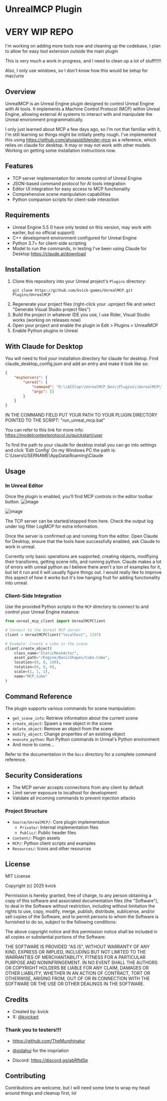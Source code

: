 # UnrealMCP Plugin

# VERY WIP REPO
I'm working on adding more tools now and cleaning up the codebase, 
I plan to allow for easy tool extension outside the main plugin

This is very much a work in progress, and I need to clean up a lot of stuff!!!!!

Also, I only use windows, so I don't know how this would be setup for mac/unix

## Overview
UnrealMCP is an Unreal Engine plugin designed to control Unreal Engine with AI tools. It implements a Machine Control Protocol (MCP) within Unreal Engine, allowing external AI systems to interact with and manipulate the Unreal environment programmatically.

I only just learned about MCP a few days ago, so I'm not that familiar with it, I'm still learning so things might be initially pretty rough.
I've implemented this using https://github.com/ahujasid/blender-mcp as a reference, which relies on claude for desktop. It may or may not work with other models.
Working on getting some installation instructions now.

## Features
- TCP server implementation for remote control of Unreal Engine
- JSON-based command protocol for AI tools integration
- Editor UI integration for easy access to MCP functionality
- Comprehensive scene manipulation capabilities
- Python companion scripts for client-side interaction

## Requirements
- Unreal Engine 5.5 (I have only tested on this version, may work with earlier, but no official support)
- C++ development environment configured for Unreal Engine
- Python 3.7+ for client-side scripting
- Model to run the commands, in testing I've been using Claude for Desktop https://claude.ai/download

## Installation
1. Clone this repository into your Unreal project's `Plugins` directory:
   ```
   git clone https://github.com/kvick-games/UnrealMCP.git Plugins/UnrealMCP
   ```
2. Regenerate your project files (right-click your .uproject file and select "Generate Visual Studio project files")
3. Build the project in whatever IDE you use, I use Rider, Visual Studio works (working on releases now)
4. Open your project and enable the plugin in Edit > Plugins > UnrealMCP
5. Enable Python plugins in Unreal

## With Claude for Desktop
You will need to find your installation directory for claude for desktop. Find claude_desktop_config.json and add an entry and make it look like so:
```json
{
    "mcpServers": {
        "unreal": {
            "command": "D:\\AISlop\\UnrealMCP_Dev\\Plugins\\UnrealMCP\\MCP\\run_unreal_mcp.bat",
            "args": []
        }
    }
}
```
IN THE COMMAND FIELD PUT YOUR PATH TO YOUR PLUGIN DIRECTORY POINTED TO THE SCRIPT: "run_unreal_mcp.bat"

You can refer to this link for more info:
https://modelcontextprotocol.io/quickstart/user

To find the path to your claude for desktop install you can go into settings and click 'Edit Config'
On my Windows PC the path is:
C:\Users\USERNAME\AppData\Roaming\Claude

## Usage
### In Unreal Editor
Once the plugin is enabled, you'll find MCP controls in the editor toolbar button. 
![image](https://github.com/user-attachments/assets/68338e7a-090d-4fd9-acc9-37c0c1b63227)

![image](https://github.com/user-attachments/assets/34f734ee-65a4-448a-a6db-9e941a588e93)

The TCP server can be started/stopped from here.
Check the output log under log filter LogMCP for extra information.

Once the server is confirmed up and running from the editor.
Open Claude for Desktop, ensure that the tools have successfully enabled, ask Claude to work in unreal.

Currently only basic operations are supported, creating objects, modfiying their transforms, getting scene info, and running python.
Claude makes a lot of errors with unreal python as I believe there aren't a ton of examples for it, but let it run and it will usually figure things out.
I would really like to improve this aspect of how it works but it's low hanging fruit for adding functionality into unreal.

### Client-Side Integration
Use the provided Python scripts in the `MCP` directory to connect to and control your Unreal Engine instance:

```python
from unreal_mcp_client import UnrealMCPClient

# Connect to the Unreal MCP server
client = UnrealMCPClient("localhost", 1337)

# Example: Create a cube in the scene
client.create_object(
    class_name="StaticMeshActor",
    asset_path="/Engine/BasicShapes/Cube.Cube",
    location=(0, 0, 100),
    rotation=(0, 0, 0),
    scale=(1, 1, 1),
    name="MCP_Cube"
)
```

## Command Reference
The plugin supports various commands for scene manipulation:
- `get_scene_info`: Retrieve information about the current scene
- `create_object`: Spawn a new object in the scene
- `delete_object`: Remove an object from the scene
- `modify_object`: Change properties of an existing object
- `execute_python`: Run Python commands in Unreal's Python environment
- And more to come...

Refer to the documentation in the `Docs` directory for a complete command reference.

## Security Considerations
- The MCP server accepts connections from any client by default
- Limit server exposure to localhost for development
- Validate all incoming commands to prevent injection attacks

### Project Structure
- `Source/UnrealMCP/`: Core plugin implementation
  - `Private/`: Internal implementation files
  - `Public/`: Public header files
- `Content/`: Plugin assets
- `MCP/`: Python client scripts and examples
- `Resources/`: Icons and other resources

## License
MIT License

Copyright (c) 2025 kvick

Permission is hereby granted, free of charge, to any person obtaining a copy
of this software and associated documentation files (the "Software"), to deal
in the Software without restriction, including without limitation the rights
to use, copy, modify, merge, publish, distribute, sublicense, and/or sell
copies of the Software, and to permit persons to whom the Software is
furnished to do so, subject to the following conditions:

The above copyright notice and this permission notice shall be included in all
copies or substantial portions of the Software.

THE SOFTWARE IS PROVIDED "AS IS", WITHOUT WARRANTY OF ANY KIND, EXPRESS OR
IMPLIED, INCLUDING BUT NOT LIMITED TO THE WARRANTIES OF MERCHANTABILITY,
FITNESS FOR A PARTICULAR PURPOSE AND NONINFRINGEMENT. IN NO EVENT SHALL THE
AUTHORS OR COPYRIGHT HOLDERS BE LIABLE FOR ANY CLAIM, DAMAGES OR OTHER
LIABILITY, WHETHER IN AN ACTION OF CONTRACT, TORT OR OTHERWISE, ARISING FROM,
OUT OF OR IN CONNECTION WITH THE SOFTWARE OR THE USE OR OTHER DEALINGS IN THE
SOFTWARE.

## Credits
- Created by: kvick
- X: [@kvickart](https://x.com/kvickart)

### Thank you to testers!!!
- https://github.com/TheMurphinatur
  
- [@sidahuj](https://x.com/sidahuj) for the inspriation

- Discord: https://discord.gg/abRftdSe

## Contributing
Contributions are welcome, but I will need some time to wrap my head around things and cleanup first, lol
